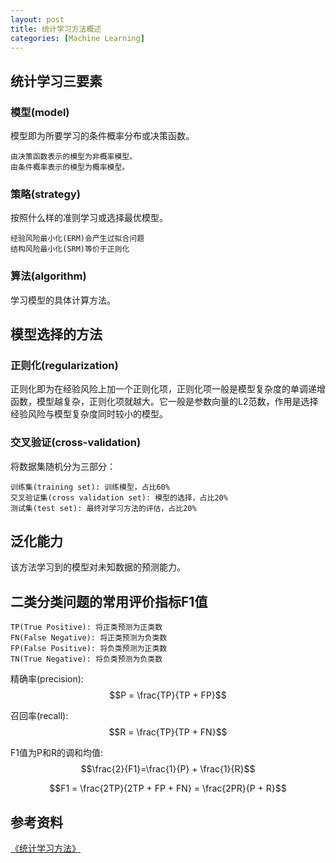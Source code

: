 ```yaml
---
layout: post
title: 统计学习方法概述
categories: [Machine Learning]
---
```


## 统计学习三要素
### 模型(model)
模型即为所要学习的条件概率分布或决策函数。
```
由决策函数表示的模型为非概率模型。
由条件概率表示的模型为概率模型。
```

### 策略(strategy)
按照什么样的准则学习或选择最优模型。
```
经验风险最小化(ERM)会产生过拟合问题
结构风险最小化(SRM)等价于正则化
```

### 算法(algorithm)
学习模型的具体计算方法。


## 模型选择的方法
### 正则化(regularization)
正则化即为在经验风险上加一个正则化项，正则化项一般是模型复杂度的单调递增函数，模型越复杂，正则化项就越大。它一般是参数向量的L2范数，作用是选择经验风险与模型复杂度同时较小的模型。

### 交叉验证(cross-validation)
将数据集随机分为三部分：

```
训练集(training set): 训练模型，占比60%
交叉验证集(cross validation set): 模型的选择，占比20%
测试集(test set): 最终对学习方法的评估，占比20%
```

## 泛化能力
该方法学习到的模型对未知数据的预测能力。

## 二类分类问题的常用评价指标F1值
```
TP(True Positive): 将正类预测为正类数
FN(False Negative): 将正类预测为负类数
FP(False Positive): 将负类预测为正类数
TN(True Negative): 将负类预测为负类数
```

精确率(precision): $$P = \frac{TP}{TP + FP}$$

召回率(recall): $$R = \frac{TP}{TP + FN}$$

F1值为P和R的调和均值: $$\frac{2}{F1}=\frac{1}{P} + \frac{1}{R}$$

$$F1 = \frac{2TP}{2TP + FP + FN} = \frac{2PR}{P + R}$$

## 参考资料
[《统计学习方法》](https://book.douban.com/subject/10590856/)
